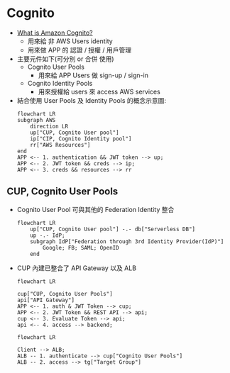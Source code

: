 
# Cognito

- [What is Amazon Cognito?](https://docs.aws.amazon.com/cognito/latest/developerguide/what-is-amazon-cognito.html)
    - 用來給 非 AWS Users identity
    - 用來做 APP 的 認證 / 授權 / 用戶管理
- 主要元件如下(可分別 or 合併 使用)
    - Cognito User Pools
        - 用來給 APP Users 做 sign-up / sign-in
    - Cognito Identity Pools
        - 用來授權給 users 來 access AWS services
- 結合使用 User Pools 及 Identity Pools 的概念示意圖:
    ```mermaid
    flowchart LR
    subgraph AWS
        direction LR
        up["CUP, Cognito User pool"]
        ip["CIP, Cognito Identity pool"]
        rr["AWS Resources"]
    end
    APP <-- 1. authentication && JWT token --> up;
    APP <-- 2. JWT token && creds --> ip;
    APP <-- 3. creds && resources --> rr
    ```


## CUP, Cognito User Pools

- Cognito User Pool 可與其他的 Federation Identity 整合
    ```mermaid
    flowchart LR
        up["CUP, Cognito User pool"] -.- db["Serverless DB"]
        up -.- IdP;
        subgraph IdP["Federation through 3rd Identity Provider(IdP)"]
            Google; FB; SAML; OpenID
        end
    ```
- CUP 內建已整合了 API Gateway 以及 ALB
    ```mermaid
    flowchart LR

    cup["CUP, Cognito User Pools"]
    api["API Gateway"]
    APP <-- 1. auth & JWT Token --> cup;
    APP <-- 2. JWT Token && REST API --> api;
    cup <-- 3. Evaluate Token --> api;
    api <-- 4. access --> backend;
    ```
    ```mermaid
    flowchart LR

    Client --> ALB;
    ALB -- 1. authenticate --> cup["Cognito User Pools"]
    ALB -- 2. access --> tg["Target Group"]
    ```


#